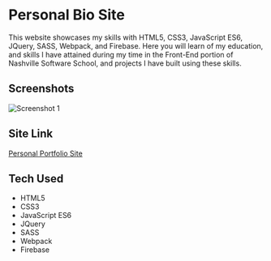 # Personal Bio Site
This website showcases my skills with HTML5, CSS3, JavaScript ES6, JQuery, SASS, Webpack, and Firebase. Here you will learn of my education, and skills I have attained during my time in the Front-End portion of Nashville Software School, and projects I have built using these skills.

## Screenshots
![Screenshot 1](https://i.postimg.cc/0NtNV6YS/personal-bio-site-screenshot.png)

## Site Link
[Personal Portfolio Site](https://personal-site-106fa.web.app/)

## Tech Used
* HTML5
* CSS3
* JavaScript ES6
* JQuery
* SASS
* Webpack
* Firebase
